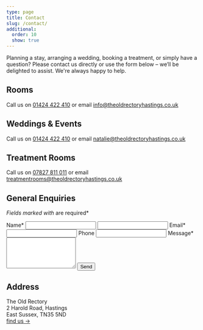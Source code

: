 ```yaml
---
type: page
title: Contact
slug: /contact/
additional:
  order: 10
  show: true
---
```

Planning a stay, arranging a wedding, booking a treatment, or simply have a question? Please contact us directly or use the form below – we’ll be delighted to assist. We're always happy to help.

## Rooms

Call us on [01424 422 410](tel:01424422410) or email [info@theoldrectoryhastings.co.uk](mailto:info@theoldrectoryhastings.co.uk?subject=Rooms)

## Weddings & Events

Call us on [01424 422 410](tel:01424422410) or email [natalie@theoldrectoryhastings.co.uk](mailto:natalie@theoldrectoryhastings.co.uk)

## Treatment Rooms

Call us on [07827 811 011](tel:07827811011) or email [treatmentrooms@theoldrectoryhastings.co.uk](mailto:treatmentrooms@theoldrectoryhastings.co.uk)

## General Enquiries

*Fields marked with* <span class="asterisk">*</span>* are required*

<section class="contact-form">
  <form class="form" name="contact" method="POST" id="contact-form" action="/api/submit-contact-form">
    <label for="name">Name<span class="asterisk">*</span></label>
    <input type="text" id="name" name="name" required>
    <input type="text" id="contact-name" name="contact-name">
    <label for="email">Email<span class="asterisk">*</span></label>
    <input type="email" id="email" name="email" required />
    <label for="phone">Phone</label>
    <input type="tel" id="phone" name="phone" />
    <label for="message">Message<span class="asterisk">*</span></label>
    <textarea id="message" name="message" rows="5" required></textarea>
    <button type="submit" class="cta">Send</button>
  </form>
</section>

## Address

The Old Rectory\
2 Harold Road, Hastings\
East Sussex, TN35 5ND\
[find us →](/find-us)
